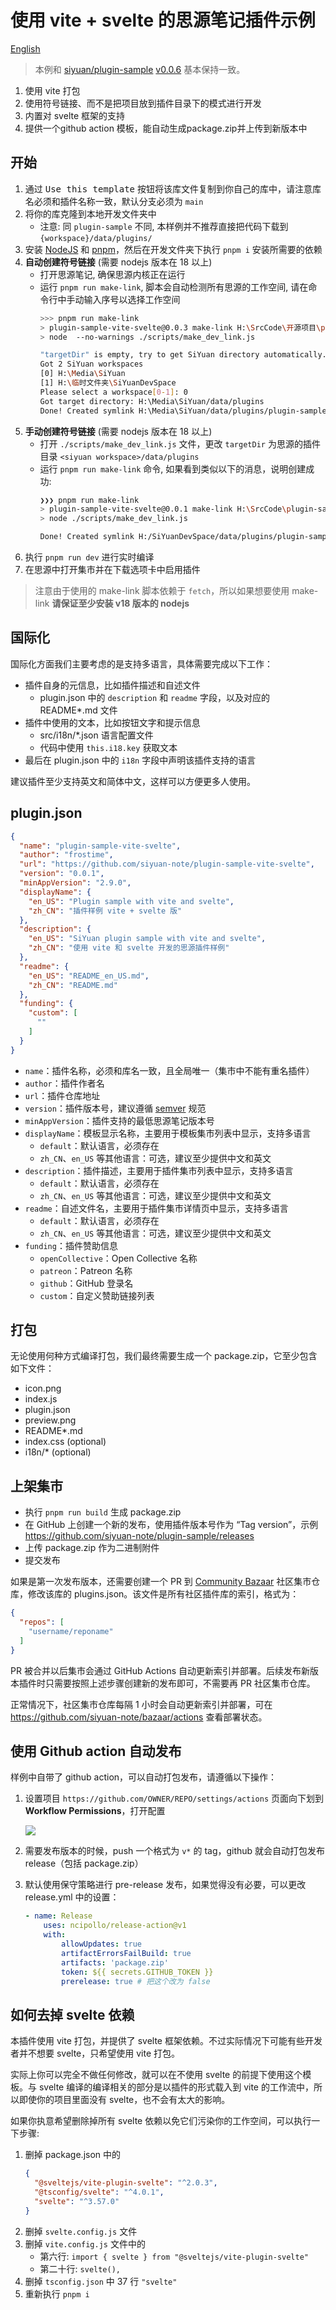 
# 使用 vite + svelte 的思源笔记插件示例

[English](./README.md)


> 本例和 [siyuan/plugin-sample](https://github.com/siyuan-note/plugin-sample) [v0.0.6](https://github.com/siyuan-note/plugin-sample/tree/v0.0.6) 基本保持一致。

1. 使用 vite 打包
2. 使用符号链接、而不是把项目放到插件目录下的模式进行开发
3. 内置对 svelte 框架的支持
4. 提供一个github action 模板，能自动生成package.zip并上传到新版本中

## 开始

1. 通过 <kbd>Use this template</kbd> 按钮将该库文件复制到你自己的库中，请注意库名必须和插件名称一致，默认分支必须为 `main`
2. 将你的库克隆到本地开发文件夹中
    * 注意: 同 `plugin-sample` 不同, 本样例并不推荐直接把代码下载到 `{workspace}/data/plugins/`
3. 安装 [NodeJS](https://nodejs.org/en/download) 和 [pnpm](https://pnpm.io/installation)，然后在开发文件夹下执行 `pnpm i` 安装所需要的依赖
3. **自动创建符号链接** (需要 nodejs 版本在 18 以上)
    - 打开思源笔记, 确保思源内核正在运行
    - 运行 `pnpm run make-link`, 脚本会自动检测所有思源的工作空间, 请在命令行中手动输入序号以选择工作空间
        ```bash
        >>> pnpm run make-link
        > plugin-sample-vite-svelte@0.0.3 make-link H:\SrcCode\开源项目\plugin-sample-vite-svelte
        > node  --no-warnings ./scripts/make_dev_link.js

        "targetDir" is empty, try to get SiYuan directory automatically....
        Got 2 SiYuan workspaces
        [0] H:\Media\SiYuan
        [1] H:\临时文件夹\SiYuanDevSpace
        Please select a workspace[0-1]: 0
        Got target directory: H:\Media\SiYuan/data/plugins
        Done! Created symlink H:\Media\SiYuan/data/plugins/plugin-sample-vite-svelte
        ```
4. **手动创建符号链接** (需要 nodejs 版本在 18 以上)
    - 打开 `./scripts/make_dev_link.js` 文件，更改 `targetDir` 为思源的插件目录 `<siyuan workspace>/data/plugins`
    - 运行 `pnpm run make-link` 命令, 如果看到类似以下的消息，说明创建成功:
      ```bash
      ❯❯❯ pnpm run make-link
      > plugin-sample-vite-svelte@0.0.1 make-link H:\SrcCode\plugin-sample-vite-svelte
      > node ./scripts/make_dev_link.js

      Done! Created symlink H:/SiYuanDevSpace/data/plugins/plugin-sample-vite-svelte
      ```
5. 执行 `pnpm run dev` 进行实时编译
6. 在思源中打开集市并在下载选项卡中启用插件


> 注意由于使用的 make-link 脚本依赖于 `fetch`，所以如果想要使用 make-link **请保证至少安装 v18 版本的 nodejs**


## 国际化

国际化方面我们主要考虑的是支持多语言，具体需要完成以下工作：

* 插件自身的元信息，比如插件描述和自述文件
    * plugin.json 中的 `description` 和 `readme` 字段，以及对应的 README*.md 文件
* 插件中使用的文本，比如按钮文字和提示信息
    * src/i18n/*.json 语言配置文件
    * 代码中使用 `this.i18.key` 获取文本
* 最后在 plugin.json 中的 `i18n` 字段中声明该插件支持的语言

建议插件至少支持英文和简体中文，这样可以方便更多人使用。

## plugin.json

```json
{
  "name": "plugin-sample-vite-svelte",
  "author": "frostime",
  "url": "https://github.com/siyuan-note/plugin-sample-vite-svelte",
  "version": "0.0.1",
  "minAppVersion": "2.9.0",
  "displayName": {
    "en_US": "Plugin sample with vite and svelte",
    "zh_CN": "插件样例 vite + svelte 版"
  },
  "description": {
    "en_US": "SiYuan plugin sample with vite and svelte",
    "zh_CN": "使用 vite 和 svelte 开发的思源插件样例"
  },
  "readme": {
    "en_US": "README_en_US.md",
    "zh_CN": "README.md"
  },
  "funding": {
    "custom": [
      ""
    ]
  }
}
```

* `name`：插件名称，必须和库名一致，且全局唯一（集市中不能有重名插件）
* `author`：插件作者名
* `url`：插件仓库地址
* `version`：插件版本号，建议遵循 [semver](https://semver.org/lang/zh-CN/) 规范
* `minAppVersion`：插件支持的最低思源笔记版本号
* `displayName`：模板显示名称，主要用于模板集市列表中显示，支持多语言
    * `default`：默认语言，必须存在
    * `zh_CN`、`en_US` 等其他语言：可选，建议至少提供中文和英文
* `description`：插件描述，主要用于插件集市列表中显示，支持多语言
    * `default`：默认语言，必须存在
    * `zh_CN`、`en_US` 等其他语言：可选，建议至少提供中文和英文
* `readme`：自述文件名，主要用于插件集市详情页中显示，支持多语言
    * `default`：默认语言，必须存在
    * `zh_CN`、`en_US` 等其他语言：可选，建议至少提供中文和英文
* `funding`：插件赞助信息
    * `openCollective`：Open Collective 名称
    * `patreon`：Patreon 名称
    * `github`：GitHub 登录名
    * `custom`：自定义赞助链接列表

## 打包

无论使用何种方式编译打包，我们最终需要生成一个 package.zip，它至少包含如下文件：

* icon.png
* index.js
* plugin.json
* preview.png
* README*.md
* index.css (optional)
* i18n/* (optional)

## 上架集市

* 执行 `pnpm run build` 生成 package.zip
* 在 GitHub 上创建一个新的发布，使用插件版本号作为 “Tag
  version”，示例 https://github.com/siyuan-note/plugin-sample/releases
* 上传 package.zip 作为二进制附件
* 提交发布

如果是第一次发布版本，还需要创建一个 PR 到 [Community Bazaar](https://github.com/siyuan-note/bazaar) 社区集市仓库，修改该库的
plugins.json。该文件是所有社区插件库的索引，格式为：

```json
{
  "repos": [
    "username/reponame"
  ]
}
```

PR 被合并以后集市会通过 GitHub Actions 自动更新索引并部署。后续发布新版本插件时只需要按照上述步骤创建新的发布即可，不需要再
PR 社区集市仓库。

正常情况下，社区集市仓库每隔 1 小时会自动更新索引并部署，可在 https://github.com/siyuan-note/bazaar/actions 查看部署状态。

## 使用 Github action 自动发布

样例中自带了 github action，可以自动打包发布，请遵循以下操作：

1. 设置项目 `https://github.com/OWNER/REPO/settings/actions` 页面向下划到 **Workflow Permissions**，打开配置

    ![](asset/action.png)

2. 需要发布版本的时候，push 一个格式为 `v*` 的 tag，github 就会自动打包发布 release（包括 package.zip）

3. 默认使用保守策略进行 pre-release 发布，如果觉得没有必要，可以更改 release.yml 中的设置：

    ```yaml
    - name: Release
        uses: ncipollo/release-action@v1
        with:
            allowUpdates: true
            artifactErrorsFailBuild: true
            artifacts: 'package.zip'
            token: ${{ secrets.GITHUB_TOKEN }}
            prerelease: true # 把这个改为 false
    ```

## 如何去掉 svelte 依赖

本插件使用 vite 打包，并提供了 svelte 框架依赖。不过实际情况下可能有些开发者并不想要 svelte，只希望使用 vite 打包。

实际上你可以完全不做任何修改，就可以在不使用 svelte 的前提下使用这个模板。与 svelte 编译的编译相关的部分是以插件的形式载入到 vite 的工作流中，所以即使你的项目里面没有 svelte，也不会有太大的影响。

如果你执意希望删除掉所有 svelte 依赖以免它们污染你的工作空间，可以执行一下步骤:

1. 删掉 package.json 中的
    ```json
    {
      "@sveltejs/vite-plugin-svelte": "^2.0.3",
      "@tsconfig/svelte": "^4.0.1",
      "svelte": "^3.57.0"
    }
    ```
2. 删掉 `svelte.config.js` 文件
3. 删掉 `vite.config.js` 文件中的
    - 第六行: `import { svelte } from "@sveltejs/vite-plugin-svelte"`
    - 第二十行: `svelte(),`
4. 删掉 `tsconfig.json` 中 37 行 `"svelte"`
5. 重新执行 `pnpm i`

